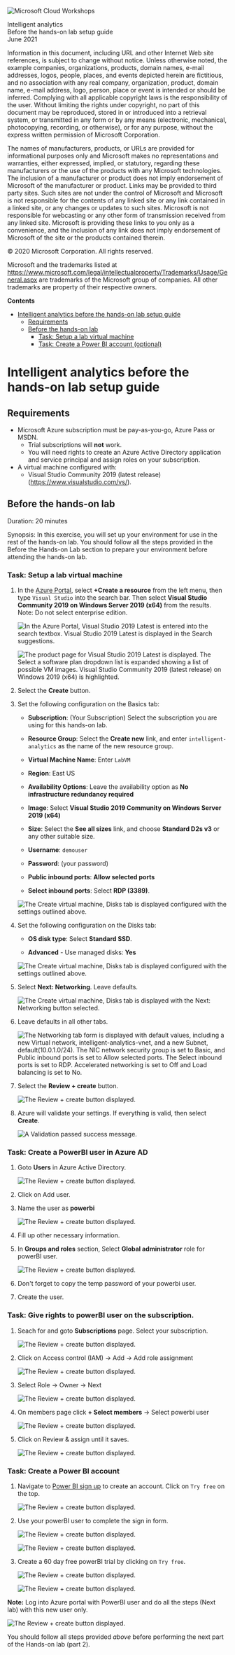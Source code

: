![Microsoft Cloud Workshops](https://github.com/Microsoft/MCW-Template-Cloud-Workshop/raw/main/Media/ms-cloud-workshop.png "Microsoft Cloud Workshops")

<div class="MCWHeader1">
Intelligent analytics
</div>

<div class="MCWHeader2">
Before the hands-on lab setup guide
</div>

<div class="MCWHeader3">
June 2021
</div>

Information in this document, including URL and other Internet Web site references, is subject to change without notice. Unless otherwise noted, the example companies, organizations, products, domain names, e-mail addresses, logos, people, places, and events depicted herein are fictitious, and no association with any real company, organization, product, domain name, e-mail address, logo, person, place or event is intended or should be inferred. Complying with all applicable copyright laws is the responsibility of the user. Without limiting the rights under copyright, no part of this document may be reproduced, stored in or introduced into a retrieval system, or transmitted in any form or by any means (electronic, mechanical, photocopying, recording, or otherwise), or for any purpose, without the express written permission of Microsoft Corporation.

The names of manufacturers, products, or URLs are provided for informational purposes only and Microsoft makes no representations and warranties, either expressed, implied, or statutory, regarding these manufacturers or the use of the products with any Microsoft technologies. The inclusion of a manufacturer or product does not imply endorsement of Microsoft of the manufacturer or product. Links may be provided to third party sites. Such sites are not under the control of Microsoft and Microsoft is not responsible for the contents of any linked site or any link contained in a linked site, or any changes or updates to such sites. Microsoft is not responsible for webcasting or any other form of transmission received from any linked site. Microsoft is providing these links to you only as a convenience, and the inclusion of any link does not imply endorsement of Microsoft of the site or the products contained therein.

© 2020 Microsoft Corporation. All rights reserved.

Microsoft and the trademarks listed at <https://www.microsoft.com/legal/intellectualproperty/Trademarks/Usage/General.aspx> are trademarks of the Microsoft group of companies. All other trademarks are property of their respective owners.

**Contents**

<!-- TOC -->

- [Intelligent analytics before the hands-on lab setup guide](#intelligent-analytics-before-the-hands-on-lab-setup-guide)
  - [Requirements](#requirements)
  - [Before the hands-on lab](#before-the-hands-on-lab)
    - [Task: Setup a lab virtual machine](#task-setup-a-lab-virtual-machine)
    - [Task: Create a Power BI account (optional)](#task-create-a-power-bi-account-optional)
<!-- /TOC -->

# Intelligent analytics before the hands-on lab setup guide

## Requirements

- Microsoft Azure subscription must be pay-as-you-go, Azure Pass or MSDN.
  - Trial subscriptions will **not** work.
  - You will need rights to create an Azure Active Directory application and service principal and assign roles on your subscription.
- A virtual machine configured with:
  - Visual Studio Community 2019 (latest release) (<https://www.visualstudio.com/vs/>).

## Before the hands-on lab

Duration: 20 minutes

Synopsis: In this exercise, you will set up your environment for use in the rest of the hands-on lab. You should follow all the steps provided in the Before the Hands-on Lab section to prepare your environment before attending the hands-on lab.

### Task: Setup a lab virtual machine

1. In the [Azure Portal](https://portal.azure.com/), select **+Create a resource** from the left menu, then type `Visual Studio` into the search bar. Then select **Visual Studio Community 2019 on Windows Server 2019 (x64)** from the results. Note: Do not select enterprise edition. 

    ![In the Azure Portal, Visual Studio 2019 Latest is entered into the search textbox. Visual Studio 2019 Latest is displayed in the Search suggestions.](media/2019-06-19-15-05-08.png "Visual Studio 2019 Latest option is displayed")

    ![The product page for Visual Studio 2019 Latest is displayed. The Select a software plan dropdown list is expanded showing a list of possible VM images.  Visual Studio Community 2019 (latest release) on Windows 2019 (x64) is highlighted.](media/2019-09-03-12-22-16.png "Visual Studio Community 2019 (latest release) on Windows 2019 (x64) selected")

2. Select the **Create** button.

3. Set the following configuration on the Basics tab:

    - **Subscription**: (Your Subscription) Select the subscription you are using for this hands-on lab.

    - **Resource Group**: Select the **Create new** link, and enter `intelligent-analytics` as the name of the new resource group.

    - **Virtual Machine Name**: Enter `LabVM`

    - **Region**: East US

    - **Availability Options**:  Leave the availability option as **No infrastructure redundancy required**

    - **Image**: Select **Visual Studio 2019 Community on Windows Server 2019 (x64)**

    - **Size**: Select the **See all sizes** link, and choose **Standard D2s v3** or any other suitable size. 

    - **Username**: `demouser`

    - **Password**: (your password)

    - **Public inbound ports**: **Allow selected ports**

    - **Select inbound ports**: Select **RDP (3389)**.
    
    ![The Create virtual machine, Disks tab is displayed configured with the settings outlined above.](update/ScreenShot00937.png "Create a Virtual Machine")
    
4. Set the following configuration on the Disks tab:

    - **OS disk type**: Select **Standard SSD**.

    - **Advanced** - Use managed disks: **Yes**

    ![The Create virtual machine, Disks tab is displayed configured with the settings outlined above.](update/ScreenShot00936.png "Create a Virtual Machine")

5. Select **Next: Networking**. Leave defaults. 

    ![The Create virtual machine, Disks tab is displayed with the Next: Networking button selected.](media/2019-03-20-11-18-33.png "Review the next blade - Networking.")

6. Leave defaults in all other tabs. 

    ![The Networking tab form is displayed with default values, including a new Virtual network, intelligent-analytics-vnet, and a new Subnet, default(10.0.1.0/24). The NIC network security group is set to Basic, and Public inbound ports is set to Allow selected ports. The Select inbound ports is set to RDP. Accelerated networking is set to Off and Load balancing is set to No.](media/2019-03-20-11-20-21.png "Networking tab - Configure Virtual Networks")

7. Select the **Review + create** button.

    ![The Review + create button displayed.](media/2019-03-20-11-23-20.png "Review and create button")

8. Azure will validate your settings.  If everything is valid, then select **Create**.

    ![A Validation passed success message.](media/2019-03-20-15-18-30.png "Validation passed")

### Task: Create a PowerBI user in Azure AD

1. Goto **Users** in Azure Active Directory.

    ![The Review + create button displayed.](update/ScreenShot00938.png "Review and create button")
2. Click on Add user.
3. Name the user as **powerbi**

    ![The Review + create button displayed.](update/ScreenShot00939.png "Review and create button")
    
4. Fill up other necessary information.
5.  In **Groups and roles** section, Select **Global administrator** role for powerBI user.

    ![The Review + create button displayed.](update/ScreenShot00941.png "Review and create button")
    
6.  Don't forget to copy the temp password of your powerbi user.
7.  Create the user. 

### Task: Give rights to powerBI user on the subscription. 

1. Seach for and goto **Subscriptions** page. Select your subscription. 

    ![The Review + create button displayed.](update/ScreenShot00943.png "Review and create button")
    
2. Click on Access control (IAM) -> Add -> Add role assignment 

    ![The Review + create button displayed.](update/ScreenShot00944.png "Review and create button")
    
3. Select Role -> Owner -> Next

    ![The Review + create button displayed.](update/ScreenShot00945.png "Review and create button")
    
4. On members page click **+ Select members** -> Select powerbi user 

    ![The Review + create button displayed.](update/ScreenShot00946.png "Review and create button")

5. Click on Review & assign until it saves.  

    ![The Review + create button displayed.](update/ScreenShot00948.png "Review and create button")
    
### Task: Create a Power BI account

1. Navigate to [Power BI sign up](https://powerbi.microsoft.com/) to create an account. Click on `Try free` on the top. 

    ![The Review + create button displayed.](update/ScreenShot00949.png "Review and create button")
    
2. Use your powerBI user to complete the sign in form. 
    
    ![The Review + create button displayed.](update/ScreenShot00950.png "Review and create button")
    
    ![The Review + create button displayed.](update/ScreenShot00951.png "Review and create button")

4. Create a 60 day free powerBI trial by clicking on `Try free`.   

    ![The Review + create button displayed.](update/ScreenShot00955.png "Review and create button")

    ![The Review + create button displayed.](update/ScreenShot00956.png "Review and create button")
    
**Note:** Log into Azure portal with PowerBI user and do all the steps (Next lab) with this new user only. 

![The Review + create button displayed.](update/ScreenShot00959.png "Review and create button")

You should follow all steps provided *above* before performing the next part of the Hands-on lab (part 2).
